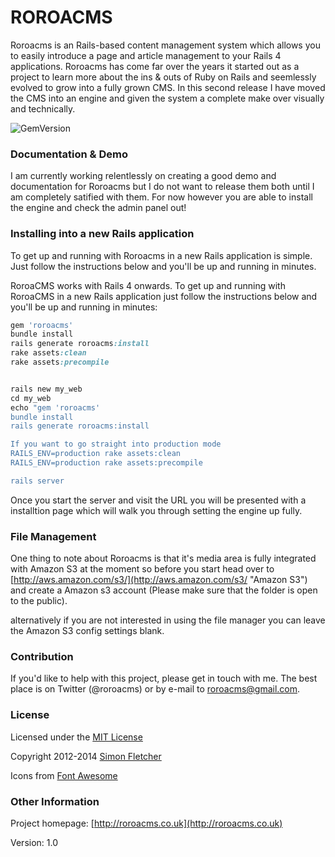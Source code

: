 # ROROACMS

Roroacms is an Rails-based content management system which allows you to easily introduce a page and article management to your Rails 4 applications. Roroacms has come far over the years it started out as a project to learn more about the ins & outs of Ruby on Rails and seemlessly evolved to grow into a fully grown CMS. In this second release I have moved the CMS into an engine and given the system a complete make over visually and technically.

![GemVersion](https://badge.fury.io/rb/roroacms.png)

### Documentation & Demo 

I am currently working relentlessly on creating a good demo and documentation for Roroacms but I do not want to release them both until I am completely satified with them. For now however you are able to install the engine and check the admin panel out!


### Installing into a new Rails application

To get up and running with Roroacms in a new Rails application is simple. Just follow the
instructions below and you'll be up and running in minutes.

RoroaCMS works with Rails 4 onwards. To get up and running with RoroaCMS in a new Rails application just follow the instructions below and you'll be up and running in minutes:

```ruby
gem 'roroacms'
bundle install
rails generate roroacms:install
rake assets:clean
rake assets:precompile


rails new my_web
cd my_web
echo "gem 'roroacms'
bundle install
rails generate roroacms:install

If you want to go straight into production mode
RAILS_ENV=production rake assets:clean
RAILS_ENV=production rake assets:precompile

rails server
```

Once you start the server and visit the URL you will be presented with a installtion page which will walk you through setting the engine up fully.

### File Management

One thing to note about Roroacms is that it's media area is fully integrated with Amazon S3 at the moment so before you start head over to [http://aws.amazon.com/s3/](http://aws.amazon.com/s3/ "Amazon S3") and create a Amazon s3 account (Please make sure that the folder is open to the public).

alternatively if you are not interested in using the file manager you can leave the Amazon S3 config settings blank.

### Contribution

If you'd like to help with this project, please get in touch with me. The best place is on Twitter (@roroacms) or by e-mail to roroacms@gmail.com.

### License

Licensed under the [MIT License](http://creativecommons.org/licenses/MIT/)

Copyright 2012-2014 [Simon Fletcher](https://github.com/fletcher890)

Icons from [Font Awesome](http://fortawesome.github.io/Font-Awesome/)

### Other Information

Project homepage: [http://roroacms.co.uk](http://roroacms.co.uk)

Version: 1.0